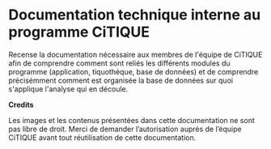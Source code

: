 # Documentation technique interne au programme CiTIQUE

Recense la documentation nécessaire aux membres de l'équipe de CiTIQUE afin de comprendre comment sont reliés les différents modules du programme (application, tiquothèque, base de données) et de comprendre précisémment comment est organisée la base de données sur quoi s'applique l'analyse qui en découle.


**Credits** 

Les images et les contenus présentées dans cette documentation ne sont pas libre de droit. Merci de demander l’autorisation auprès de l’équipe CiTIQUE avant tout réutilisation de cette documentation.

